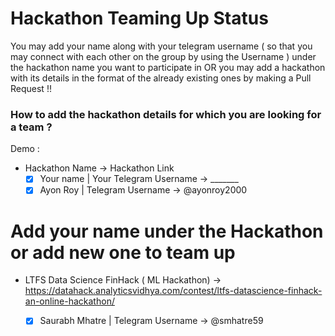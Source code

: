 # Hackathon Teaming Up Status  

You may add your name along with your telegram username ( so that you may connect with each other on the group by using the Username ) under the hackathon name you want to participate in OR you may add a hackathon with its details in the format of the already existing ones by making a Pull Request !! 

### How to add the hackathon details for which you are looking for a team ?

Demo : 
- Hackathon Name -> Hackathon Link
	* [x] Your name | Your Telegram Username -> _______
	* [x] Ayon Roy | Telegram Username -> @ayonroy2000

# Add your name under the Hackathon or add new one to team up

- LTFS Data Science FinHack ( ML Hackathon) -> https://datahack.analyticsvidhya.com/contest/ltfs-datascience-finhack-an-online-hackathon/
	* [x] Saurabh Mhatre | Telegram Username -> @smhatre59


